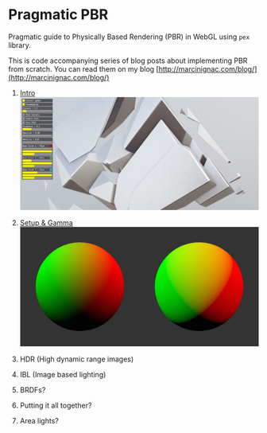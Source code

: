 # Pragmatic PBR

Pragmatic guide to Physically Based Rendering (PBR) in WebGL using `pex` library.

This is code accompanying series of blog posts about implementing PBR from scratch. You can read them on my blog [http://marcinignac.com/blog/](http://marcinignac.com/blog/)

1. [Intro](http://marcinignac.com/blog/pragmatic-pbr-intro/) ![](img/exploded_cube.jpg)

2. [Setup & Gamma](http://marcinignac.com/blog/pragmatic-pbr-setup-and-gamma/) ![](img/200.jpg)

3. HDR (High dynamic range images)
4. IBL (Image based lighting)
5. BRDFs?
6. Putting it all together?
7. Area lights?
